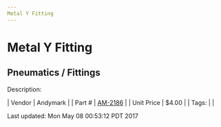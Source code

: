 ```yaml
---
Metal Y Fitting
---
```


# Metal Y Fitting
## Pneumatics / Fittings
Description: 	 

| Vendor | Andymark | 
| Part # | [AM-2186](http://www.andymark.com/) | 
| Unit Price | $4.00 | 
| Tags: |  | 

Last updated: Mon May 08 00:53:12 PDT 2017